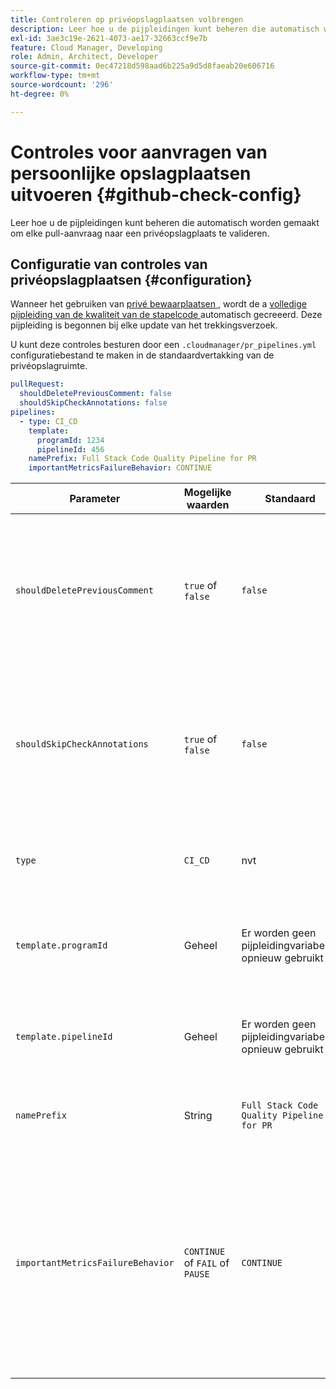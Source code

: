 ```yaml
---
title: Controleren op privéopslagplaatsen volbrengen
description: Leer hoe u de pijpleidingen kunt beheren die automatisch worden gemaakt om elke pull-aanvraag naar een privéopslagplaats te valideren.
exl-id: 3ae3c19e-2621-4073-ae17-32663ccf9e7b
feature: Cloud Manager, Developing
role: Admin, Architect, Developer
source-git-commit: 0ec47218d598aad6b225a9d5d8faeab20e606716
workflow-type: tm+mt
source-wordcount: '296'
ht-degree: 0%

---
```


# Controles voor aanvragen van persoonlijke opslagplaatsen uitvoeren {#github-check-config}

Leer hoe u de pijpleidingen kunt beheren die automatisch worden gemaakt om elke pull-aanvraag naar een privéopslagplaats te valideren.

## Configuratie van controles van privéopslagplaatsen {#configuration}

Wanneer het gebruiken van [&#x200B; privé bewaarplaatsen &#x200B;](private-repositories.md#using), wordt de a [&#x200B; volledige pijpleiding van de kwaliteit van de stapelcode &#x200B;](/help/implementing/cloud-manager/configuring-pipelines/introduction-ci-cd-pipelines.md) automatisch gecreeerd. Deze pijpleiding is begonnen bij elke update van het trekkingsverzoek.

U kunt deze controles besturen door een `.cloudmanager/pr_pipelines.yml` configuratiebestand te maken in de standaardvertakking van de privéopslagruimte.

```yaml
pullRequest:
  shouldDeletePreviousComment: false
  shouldSkipCheckAnnotations: false
pipelines:
  - type: CI_CD
    template:
      programId: 1234
      pipelineId: 456
    namePrefix: Full Stack Code Quality Pipeline for PR
    importantMetricsFailureBehavior: CONTINUE
```

| Parameter | Mogelijke waarden | Standaard | Beschrijving |
| --- | --- | --- | --- |
| `shouldDeletePreviousComment` | `true` of `false` | `false` | Of om slechts de laatste commentaar met de codeaftastenresultaten op dit GitHub trekkingsverzoek te houden of allen te houden. Als u deze instelt op `false` (standaardwaarde), worden eerdere opmerkingen niet verwijderd. |
| `shouldSkipCheckAnnotations` | `true` of `false` | `false` | Of om extra annotaties te hebben aanwezig op de controle van het trekkingsverzoek GitHub of niet. Als u deze instelt op `false` (standaardwaarde), worden controleannotaties niet overgeslagen en worden deze opgenomen in de feedback. |
| `type` | `CI_CD` | nvt | Bepaalt het gedrag van (Ononderbroken Integratie/Ononderbroken Plaatsing) pijpleidingsconfiguraties CI/CD. |
| `template.programId` | Geheel | Er worden geen pijpleidingvariabelen opnieuw gebruikt | U kunt het gebruiken om de [&#x200B; pijpleidingsvariabelen &#x200B;](/help/implementing/cloud-manager/configuring-pipelines/pipeline-variables.md) te hergebruiken die op een bestaande pijpleiding automatisch door elk trektrekkingsverzoek wordt gecreeerd. |
| `template.pipelineId` | Geheel | Er worden geen pijpleidingvariabelen opnieuw gebruikt | U kunt het gebruiken om de [&#x200B; pijpleidingsvariabelen &#x200B;](/help/implementing/cloud-manager/configuring-pipelines/pipeline-variables.md) te hergebruiken die op een bestaande pijpleiding automatisch door elk trektrekkingsverzoek wordt gecreeerd. |
| `namePrefix` | String | `Full Stack Code Quality Pipeline for PR` | Gebruikt om de prefix voor de naam van de pijpleiding te plaatsen die automatisch wordt gecreeerd. |
| `importantMetricsFailureBehavior` | `CONTINUE` of `FAIL` of `PAUSE` | `CONTINUE` | Plaatst het belangrijke metrische gedrag van de pijpleiding <br>`CONTINUE` = als belangrijke metrische ontbreekt, de pijpleiding zich automatisch <br>`FAIL` = de pijpleiding eindigt met een FAILED status als belangrijke metrische ontbreekt <br>`PAUSE` = de stap van het codescannen een WAITING status ontvangt wanneer belangrijke metrisch ontbreekt en moet manueel worden hervat |




